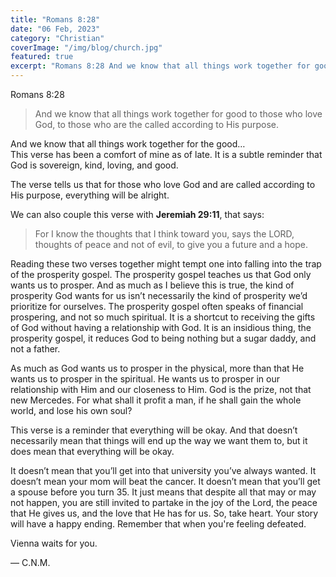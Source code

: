 ```yaml
---
title: "Romans 8:28"
date: "06 Feb, 2023"
category: "Christian"
coverImage: "/img/blog/church.jpg"
featured: true
excerpt: "Romans 8:28 And we know that all things work together for good to those who love God, to those who are the called according to His purpose. And we know that all things work together for the good… This verse has been a comfort of mine as of late. It is a subtle reminder that God is sovereign, kind, loving, and good.The verse tells us that for those who love God and are called according to His purpose, everything will be alright."
---
```


Romans 8:28

> And we know that all things work together for good to those who love God, to those who are the called according to His purpose.

And we know that all things work together for the good…  
This verse has been a comfort of mine as of late. It is a subtle reminder that God is sovereign, kind, loving, and good.

The verse tells us that for those who love God and are called according to His purpose, everything will be alright.

We can also couple this verse with **Jeremiah 29:11**, that says:

> For I know the thoughts that I think toward you, says the LORD, thoughts of peace and not of evil, to give you a future and a hope.

Reading these two verses together might tempt one into falling into the trap of the prosperity gospel. The prosperity gospel teaches us that God only wants us to prosper. And as much as I believe this is true, the kind of prosperity God wants for us isn’t necessarily the kind of prosperity we’d prioritize for ourselves. The prosperity gospel often speaks of financial prospering, and not so much spiritual. It is a shortcut to receiving the gifts of God without having a relationship with God. It is an insidious thing, the prosperity gospel, it reduces God to being nothing but a sugar daddy, and not a father.

As much as God wants us to prosper in the physical, more than that He wants us to prosper in the spiritual. He wants us to prosper in our relationship with Him and our closeness to Him. God is the prize, not that new Mercedes. For what shall it profit a man, if he shall gain the whole world, and lose his own soul?

This verse is a reminder that everything will be okay. And that doesn’t necessarily mean that things will end up the way we want them to, but it does mean that everything will be okay.

It doesn’t mean that you’ll get into that university you’ve always wanted. It doesn’t mean your mom will beat the cancer. It doesn’t mean that you’ll get a spouse before you turn 35. It just means that despite all that may or may not happen, you are still invited to partake in the joy of the Lord, the peace that He gives us, and the love that He has for us. So, take heart. Your story will have a happy ending. Remember that when you're feeling defeated.

Vienna waits for you.

— C.N.M.
